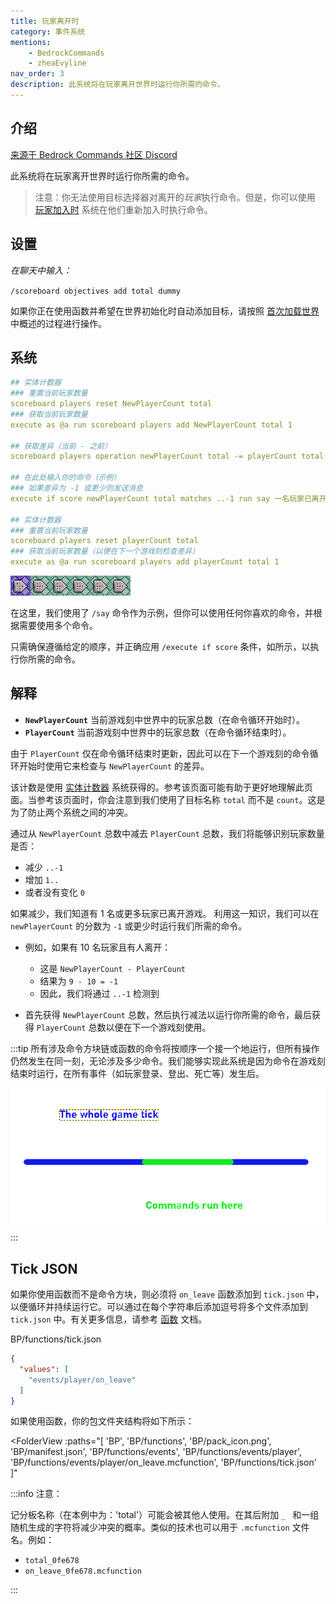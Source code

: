 ```yaml
---
title: 玩家离开时
category: 事件系统
mentions:
    - BedrockCommands
    - zheaEvyline
nav_order: 3
description: 此系统将在玩家离开世界时运行你所需的命令。
---
```


## 介绍

[来源于 Bedrock Commands 社区 Discord](https://discord.gg/SYstTYx5G5)

此系统将在玩家离开世界时运行你所需的命令。

> 注意：你无法使用目标选择器对离开的*玩家*执行命令。但是，你可以使用 [玩家加入时](../commands/on-player-join.md) 系统在他们重新加入时执行命令。

## 设置

*在聊天中输入：*

`/scoreboard objectives add total dummy`

如果你正在使用函数并希望在世界初始化时自动添加目标，请按照 [首次加载世界](../commands/on-first-world-load.md) 中概述的过程进行操作。

## 系统

```yaml title="BP/functions/events/player/on_leave.mcfunction"
## 实体计数器
### 重置当前玩家数量
scoreboard players reset NewPlayerCount total
### 获取当前玩家数量 
execute as @a run scoreboard players add NewPlayerCount total 1

## 获取差异（当前 - 之前）
scoreboard players operation newPlayerCount total -= playerCount total

## 在此处输入你的命令（示例）
### 如果差异为 -1 或更少则发送消息
execute if score newPlayerCount total matches ..-1 run say 一名玩家已离开世界

## 实体计数器
### 重置当前玩家数量
scoreboard players reset playerCount total
### 获取当前玩家数量（以便在下一个游戏刻检查差异）
execute as @a run scoreboard players add playerCount total 1
```

![六个命令方块的链](../assets/images/commands/commandBlockChain/6.png)

在这里，我们使用了 `/say` 命令作为示例，但你可以使用任何你喜欢的命令，并根据需要使用多个命令。

只需确保遵循给定的顺序，并正确应用 `/execute if score` 条件，如所示，以执行你所需的命令。

## 解释

- **` NewPlayerCount `** 当前游戏刻中世界中的玩家总数（在命令循环开始时）。
- **` PlayerCount `** 当前游戏刻中世界中的玩家总数（在命令循环结束时）。

由于 `PlayerCount` 仅在命令循环结束时更新，因此可以在下一个游戏刻的命令循环开始时使用它来检查与 `NewPlayerCount` 的差异。

该计数是使用 [实体计数器](../commands/entity-counter.md) 系统获得的。参考该页面可能有助于更好地理解此页面。当参考该页面时，你会注意到我们使用了目标名称 `total` 而不是 `count`。这是为了防止两个系统之间的冲突。

通过从 `NewPlayerCount` 总数中减去 `PlayerCount` 总数，我们将能够识别玩家数量是否：
- 减少 ` ..-1 `
- 增加 ` 1.. `
- 或者没有变化 ` 0 `

如果减少，我们知道有 1 名或更多玩家已离开游戏。
利用这一知识，我们可以在 `newPlayerCount` 的分数为 `-1` 或更少时运行我们所需的命令。
- 例如，如果有 10 名玩家且有人离开：
    - 这是 ` NewPlayerCount - PlayerCount `
    - 结果为 ` 9 - 10 = -1 `
    - 因此，我们将通过 ` ..-1 ` 检测到

- 首先获得 `NewPlayerCount` 总数，然后执行减法以运行你所需的命令，最后获得 `PlayerCount` 总数以便在下一个游戏刻使用。

:::tip
所有涉及命令方块链或函数的命令将按顺序一个接一个地运行，但所有操作仍然发生在同一刻，无论涉及多少命令。我们能够实现此系统是因为命令在游戏刻结束时运行，在所有事件（如玩家登录、登出、死亡等）发生后。

![游戏刻](../assets/images/commands/gametick.png)
:::

## Tick JSON

如果你使用函数而不是命令方块，则必须将 `on_leave` 函数添加到 `tick.json` 中，以便循环并持续运行它。可以通过在每个字符串后添加逗号将多个文件添加到 `tick.json` 中。有关更多信息，请参考 [函数](../commands/mcfunctions.md#tick-json) 文档。

<CodeHeader>BP/functions/tick.json</CodeHeader>
```json
{
  "values": [
    "events/player/on_leave"
  ]
}
```

如果使用函数，你的包文件夹结构将如下所示：

<FolderView
	:paths="[
    'BP',
    'BP/functions',
    'BP/pack_icon.png',
    'BP/manifest.json',
    'BP/functions/events',
    'BP/functions/events/player',
    'BP/functions/events/player/on_leave.mcfunction',
    'BP/functions/tick.json'
]"
></FolderView>

:::info 注意：

记分板名称（在本例中为：'total'）可能会被其他人使用。在其后附加 `_ ` 和一组随机生成的字符将减少冲突的概率。类似的技术也可以用于 `.mcfunction` 文件名。例如：
- ` total_0fe678 `
- ` on_leave_0fe678.mcfunction `

:::